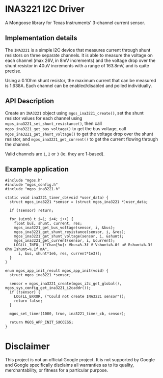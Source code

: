 # INA3221 I2C Driver

A Mongoose library for Texas Instruments' 3-channel current sensor.

## Implementation details

The `INA3221` is a simple I2C device that measures current through shunt
resistors on three separate channels. It is able to measure the voltage
on each channel (max 26V, in 8mV increments) and the voltage drop over the
shunt resistor in 40uV increments with a range of 163.8mV, and is quite
precise.

Using a 0.1Ohm shunt resistor, the maximum current that can be measured
is 1.638A. Each channel can be enabled/disabled and polled individually.

## API Description

Create an `INA3221` object using `mgos_ina3221_create()`, set the shunt
resistor values for each channel using `mgos_ina3221_set_shunt_resistance()`,
then call `mgos_ina3221_get_bus_voltage()` to get the bus voltage,
call `mgos_ina3221_get_shunt_voltage()` to get the voltage drop over
the shunt resistor, and `mgos_ina3221_get_current()` to get the current
flowing through the channel.

Valid channels are `1`, `2` or `3` (ie. they are 1-based).

## Example application

```
#include "mgos.h"
#include "mgos_config.h"
#include "mgos_ina3221.h"

static void ina3221_timer_cb(void *user_data) {
  struct mgos_ina3221 *sensor = (struct mgos_ina3221 *)user_data;

  if (!sensor) return;

  for (uint8_t i=1; i<4; i++) {
    float bus, shunt, current, res;
    mgos_ina3221_get_bus_voltage(sensor, i, &bus);
    mgos_ina3221_get_shunt_resistance(sensor, i, &res);
    mgos_ina3221_get_shunt_voltage(sensor, i, &shunt);
    mgos_ina3221_get_current(sensor, i, &current);
    LOG(LL_INFO, ("Chan[%u]: Vbus=%.3f V Vshunt=%.0f uV Rshunt=%.3f Ohm Ishunt=%.1f mA",
      i, bus, shunt*1e6, res, current*1e3));
  }
}

enum mgos_app_init_result mgos_app_init(void) {
  struct mgos_ina3221 *sensor;

  sensor = mgos_ina3221_create(mgos_i2c_get_global(), mgos_sys_config_get_ina3221_i2caddr());
  if (!sensor) {
    LOG(LL_ERROR, ("Could not create INA3221 sensor"));
    return false;
  }

  mgos_set_timer(1000, true, ina3221_timer_cb, sensor);

  return MGOS_APP_INIT_SUCCESS;
}
```

# Disclaimer

This project is not an official Google project. It is not supported by Google
and Google specifically disclaims all warranties as to its quality,
merchantability, or fitness for a particular purpose.

